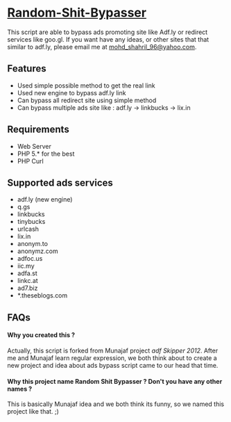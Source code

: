 # [Random-Shit-Bypasser](https://github.com/shahril96/random-shit-bypasser)

This script are able to bypass ads promoting site like Adf.ly or redirect services like goo.gl.
If you want have any ideas, or other sites that that similar to adf.ly, please email me at mohd_shahril_96@yahoo.com.

## Features

- Used simple possible method to get the real link
- Used new engine to bypass adf.ly link
- Can bypass all redirect site using simple method
- Can bypass multiple ads site like : adf.ly -> linkbucks -> lix.in 

## Requirements

- Web Server
- PHP 5.* for the best
- PHP Curl

## Supported ads services

- adf.ly (new engine)
- q.gs
- linkbucks
- tinybucks
- urlcash
- lix.in
- anonym.to
- anonymz.com
- adfoc.us
- iic.my
- adfa.st
- linkc.at
- ad7.biz
- *.theseblogs.com

## FAQs

#### Why you created this ?

Actually, this script is forked from Munajaf project *adf Skipper 2012*. After me and Munajaf learn regular expression, we both think about to create a new project and idea about ads bypass script came to our head that time.

#### Why this project name Random Shit Bypasser ? Don't you have any other names ?

This is basically Munajaf idea and we both think its funny, so we named this project like that. ;)
